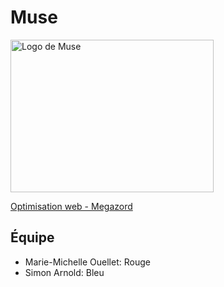# Muse

<img src="https://i.pinimg.com/originals/f4/00/45/f400453de1f8d8cbe19be49de020a968.png" alt="Logo de Muse" width="325" height="244">

[Optimisation web - Megazord](https://smnarnold.com/projets/megazord)

## Équipe
- Marie-Michelle Ouellet: Rouge
- Simon Arnold: Bleu